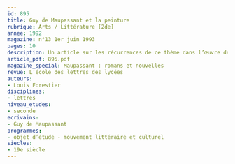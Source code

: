 ```yaml
---
id: 895
title: Guy de Maupassant et la peinture
rubrique: Arts / Littérature [2de]
annee: 1992
magazine: n°13 1er juin 1993
pages: 10
description: Un article sur les récurrences de ce thème dans l’œuvre de Maupassant.
article_pdf: 895.pdf
magazine_special: Maupassant : romans et nouvelles
revue: L’école des lettres des lycées
auteurs:
- Louis Forestier
disciplines:
- lettres
niveau_etudes:
- seconde
ecrivains:
- Guy de Maupassant
programmes:
- objet d’étude - mouvement littéraire et culturel
siecles:
- 19e siècle
---
```

